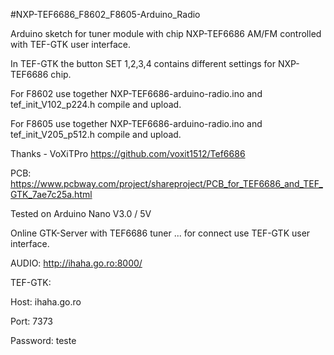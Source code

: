 #NXP-TEF6686_F8602_F8605-Arduino_Radio 

Arduino sketch for tuner module with chip NXP-TEF6686 AM/FM controlled with TEF-GTK user interface.

In TEF-GTK the button SET 1,2,3,4 contains different settings for NXP-TEF6686 chip.

For F8602 use together NXP-TEF6686-arduino-radio.ino and tef_init_V102_p224.h compile and upload.

For F8605 use together NXP-TEF6686-arduino-radio.ino and tef_init_V205_p512.h compile and upload.


Thanks - VoXiTPro https://github.com/voxit1512/Tef6686

PCB: https://www.pcbway.com/project/shareproject/PCB_for_TEF6686_and_TEF_GTK_7ae7c25a.html

Tested on Arduino Nano V3.0 / 5V

Online GTK-Server with TEF6686 tuner ... for connect use TEF-GTK user interface.

AUDIO: http://ihaha.go.ro:8000/

TEF-GTK:

Host: ihaha.go.ro

Port: 7373

Password: teste



